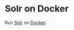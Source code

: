 Solr on Docker
==============

Run [Solr](http://lucene.apache.org/solr/) on [Docker](https://www.docker.io/).

